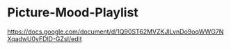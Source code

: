 # Picture-Mood-Playlist
https://docs.google.com/document/d/1Q90ST62MVZKJILvnDo9oqWWG7NXqadwU0yFDlD-GZsI/edit
